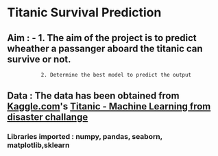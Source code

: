 # **Titanic Survival Prediction**

## **Aim** : - 1. The aim of the project is to predict wheather a passanger aboard the titanic can survive or not.
               2. Determine the best model to predict the output 
## **Data** : The data has been obtained from [Kaggle.com](https://www.kaggle.com/)'s [Titanic - Machine Learning from disaster challange](https://www.kaggle.com/c/titanic)
### **Libraries imported** : numpy, pandas, seaborn, matplotlib,sklearn

